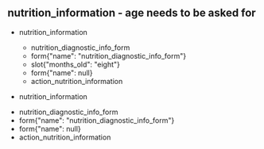 ## nutrition_information - age needs to be asked for
* nutrition_information
    - nutrition_diagnostic_info_form
    - form{"name": "nutrition_diagnostic_info_form"}
    - slot{"months_old": "eight"}
    - form{"name": null}
    - action_nutrition_information

* nutrition_information
- nutrition_diagnostic_info_form
- form{"name": "nutrition_diagnostic_info_form"}
- form{"name": null}
- action_nutrition_information
